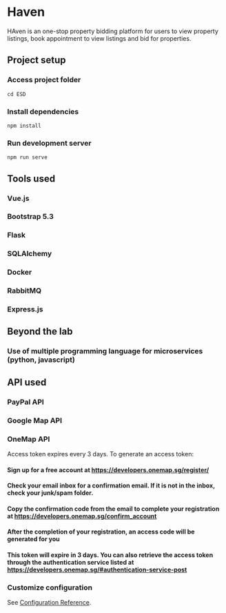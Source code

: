 # Haven
HAven is an one-stop property bidding platform for users to view property listings, book appointment to view listings and bid for properties.

## Project setup
### Access project folder
```
cd ESD
```

### Install dependencies
```
npm install
```

### Run development server
```
npm run serve
```

## Tools used
### Vue.js
### Bootstrap 5.3
### Flask
### SQLAlchemy
### Docker
### RabbitMQ
### Express.js

## Beyond the lab
### Use of multiple programming language for microservices (python, javascript)

## API used
### PayPal API
### Google Map API
### OneMap API
Access token expires every 3 days. To generate an access token:
#### Sign up for a free account at https://developers.onemap.sg/register/
#### Check your email inbox for a confirmation email. If it is not in the inbox, check your junk/spam folder.
#### Copy the confirmation code from the email to complete your registration at https://developers.onemap.sg/confirm_account
#### After the completion of your registration, an access code will be generated for you
#### This token will expire in 3 days. You can also retrieve the access token through the authentication service listed at https://developers.onemap.sg/#authentication-service-post






### Customize configuration
See [Configuration Reference](https://cli.vuejs.org/config/).
